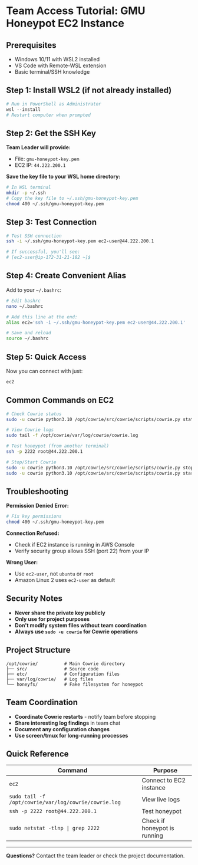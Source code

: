 # Team Access Tutorial: GMU Honeypot EC2 Instance

## Prerequisites
- Windows 10/11 with WSL2 installed
- VS Code with Remote-WSL extension
- Basic terminal/SSH knowledge

## Step 1: Install WSL2 (if not already installed)
```powershell
# Run in PowerShell as Administrator
wsl --install
# Restart computer when prompted
```

## Step 2: Get the SSH Key
**Team Leader will provide:**
- File: `gmu-honeypot-key.pem`
- EC2 IP: `44.222.200.1`

**Save the key file to your WSL home directory:**
```bash
# In WSL terminal
mkdir -p ~/.ssh
# Copy the key file to ~/.ssh/gmu-honeypot-key.pem
chmod 400 ~/.ssh/gmu-honeypot-key.pem
```

## Step 3: Test Connection
```bash
# Test SSH connection
ssh -i ~/.ssh/gmu-honeypot-key.pem ec2-user@44.222.200.1

# If successful, you'll see:
# [ec2-user@ip-172-31-21-182 ~]$
```

## Step 4: Create Convenient Alias
Add to your `~/.bashrc`:
```bash
# Edit bashrc
nano ~/.bashrc

# Add this line at the end:
alias ec2='ssh -i ~/.ssh/gmu-honeypot-key.pem ec2-user@44.222.200.1'

# Save and reload
source ~/.bashrc
```

## Step 5: Quick Access
Now you can connect with just:
```bash
ec2
```

## Common Commands on EC2
```bash
# Check Cowrie status
sudo -u cowrie python3.10 /opt/cowrie/src/cowrie/scripts/cowrie.py status

# View Cowrie logs
sudo tail -f /opt/cowrie/var/log/cowrie/cowrie.log

# Test honeypot (from another terminal)
ssh -p 2222 root@44.222.200.1

# Stop/Start Cowrie
sudo -u cowrie python3.10 /opt/cowrie/src/cowrie/scripts/cowrie.py stop
sudo -u cowrie python3.10 /opt/cowrie/src/cowrie/scripts/cowrie.py start
```

## Troubleshooting

**Permission Denied Error:**
```bash
# Fix key permissions
chmod 400 ~/.ssh/gmu-honeypot-key.pem
```

**Connection Refused:**
- Check if EC2 instance is running in AWS Console
- Verify security group allows SSH (port 22) from your IP

**Wrong User:**
- Use `ec2-user`, not `ubuntu` or `root`
- Amazon Linux 2 uses `ec2-user` as default

## Security Notes
- **Never share the private key publicly**
- **Only use for project purposes**
- **Don't modify system files without team coordination**
- **Always use `sudo -u cowrie` for Cowrie operations**

## Project Structure
```
/opt/cowrie/          # Main Cowrie directory
├── src/              # Source code
├── etc/              # Configuration files
├── var/log/cowrie/   # Log files
└── honeyfs/          # Fake filesystem for honeypot
```

## Team Coordination
- **Coordinate Cowrie restarts** - notify team before stopping
- **Share interesting log findings** in team chat
- **Document any configuration changes**
- **Use screen/tmux for long-running processes**

## Quick Reference
| Command | Purpose |
|---------|---------|
| `ec2` | Connect to EC2 instance |
| `sudo tail -f /opt/cowrie/var/log/cowrie/cowrie.log` | View live logs |
| `ssh -p 2222 root@44.222.200.1` | Test honeypot |
| `sudo netstat -tlnp \| grep 2222` | Check if honeypot is running |

---
**Questions?** Contact the team leader or check the project documentation.